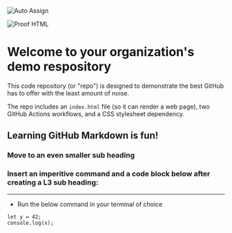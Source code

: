 ![Auto Assign](https://github.com/Vetsindevops/demo-repository/actions/workflows/auto-assign.yml/badge.svg)

![Proof HTML](https://github.com/Vetsindevops/demo-repository/actions/workflows/proof-html.yml/badge.svg)

# Welcome to your organization's demo respository
This code repository (or "repo") is designed to demonstrate the best GitHub has to offer with the least amount of noise.

The repo includes an `index.html` file (so it can render a web page), two GitHub Actions workflows, and a CSS stylesheet dependency.

## Learning GitHub Markdown is fun! 
### Move to an even smaller sub heading
### Insert an imperitive command and a code block below after creating a L3 sub heading:

***

  - Run the below command in your terminal of choice

```
let y = 42;
console.log(x);
```




